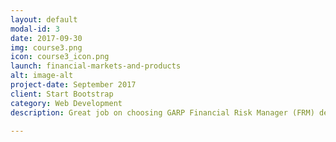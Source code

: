 ```yaml
---
layout: default
modal-id: 3
date: 2017-09-30
img: course3.png
icon: course3_icon.png
launch: financial-markets-and-products
alt: image-alt
project-date: September 2017
client: Start Bootstrap
category: Web Development
description: Great job on choosing GARP Financial Risk Manager (FRM) designation as you advance your career. In FRM Level I, we will be learning Foundations of Risk Management, Quantitative Analysis, Financial Markets and Products, and Valuation and Risk Models. Excited? Let's get started!

---
```

